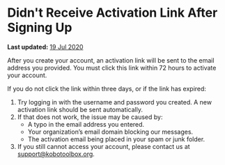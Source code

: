 # Didn't Receive Activation Link After Signing Up
**Last updated:** <a href="https://github.com/kobotoolbox/docs/blob/2f9c5596959cd5fcd825694a4409f1710b9e6bf9/source/activation_link.md" class="reference">19 Jul 2020</a>

After you create your account, an activation link will be sent to the email address you provided. You must click this link within 72 hours to activate your account.

If you do not click the link within three days, or if the link has expired:
1. Try logging in with the username and password you created. A new activation link should be sent automatically.
2. If that does not work, the issue may be caused by:
    * A typo in the email address you entered.
    * Your organization’s email domain blocking our messages.
    * The activation email being placed in your spam or junk folder.
3. If you still cannot access your account, please contact us at support@kobotoolbox.org.
